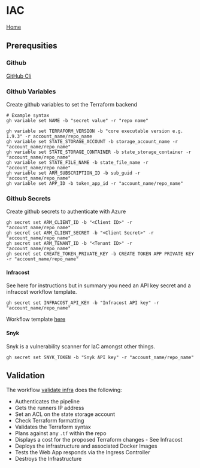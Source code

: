 # IAC

[Home](../README.md)

## Prerequsities

### Github

[GitHub Cli](https://cli.github.com/)

### Github Variables

Create github variables to set the Terraform backend

```shell
# Example syntax
gh variable set NAME -b "secret value" -r "repo name"

gh variable set TERRAFORM_VERSION -b "core executable version e.g. 1.9.3" -r account_name/repo_name
gh variable set STATE_STORAGE_ACCOUNT -b storage_account_name -r "account_name/repo_name"
gh variable set STATE_STORAGE_CONTAINER -b state_storage_container -r "account_name/repo_name"
gh variable set STATE_FILE_NAME -b state_file_name -r "account_name/repo_name"
gh variable set ARM_SUBSCRIPTION_ID -b sub_guid -r "account_name/repo_name"
gh variable set APP_ID -b token_app_id -r "account_name/repo_name"
```

### Github Secrets

Create github secrets to authenticate with Azure

```shell
gh secret set ARM_CLIENT_ID -b "<Client ID>" -r "account_name/repo_name"
gh secret set ARM_CLIENT_SECRET -b "<Client Secret>" -r "account_name/repo_name"
gh secret set ARM_TENANT_ID -b "<Tenant ID>" -r "account_name/repo_name"
gh secret set CREATE_TOKEN_PRIVATE_KEY -b CREATE TOKEN APP PRIVATE KEY -r "account_name/repo_name"
```

#### Infracost

See here for instructions but in summary you need an API key secret and a infracost workflow template.

```shell
gh secret set INFRACOST_API_KEY -b "Infracost API key" -r "account_name/repo_name"
```

Workflow template [here](../.github/workflows/)

#### Snyk

Snyk is a vulnerability scanner for IaC amongst other things.

```shell
gh secret set SNYK_TOKEN -b "Snyk API key" -r "account_name/repo_name"
```

## Validation

The workflow [validate infra](../.github/workflows/validate_fibonacci_v1_infra.yaml) does the following:

- Authenticates the pipeline
- Gets the runners IP address
- Set an ACL on the state storage account
- Check Terraform formatting
- Validates the Terraform syntax
- Plans against any `.tf` within the repo
- Displays a cost for the proposed Terraform changes - See Infracost
- Deploys the infrastructure and associated Docker Images
- Tests the Web App responds via the Ingress Controller
- Destroys the Infrastructure
